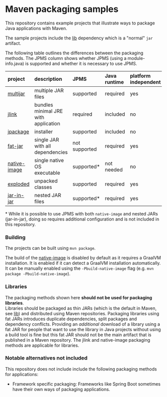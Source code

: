 # Maven packaging samples

This repository contains example projects that illustrate ways to package Java applications with Maven.

The sample projects include the [lib](./lib) dependency which is a "normal" `jar` artifact.

The following table outlines the differences between the packaging methods. The JPMS column shows whether JPMS (using a module-info.java) is supported and whether it is necessary to use JPMS.

|project                       |description                         |JPMS         |Java runtime|platform independent|single file|
|:-----------------------------|:-----------------------------------|:------------|:-----------|:-------------------|:----------|
|[multijar](./multijar)        |multiple JAR files                  |supported    |required    |yes                 |no         |
|[jlink](./jlink)              |bundles minimal JRE with application|required     |included    |no                  |no         |
|[jpackage](./jpackage)        |installer                           |supported    |included    |no                  |yes        |
|[fat-jar](./fat-jar)          |single JAR with all dependencies    |not supported|required    |yes                 |yes        |
|[native-image](./native-image)|single native OS executable         |supported\*  |not needed  |no                  |yes        |
|[exploded](./exploded)        |unpacked classes                    |supported    |required    |yes                 |no         |
|[jar-in-jar](./jar-in-jar)    |nested JAR files                    |supported\*  |required    |yes                 |yes        |

\* While it is possible to use JPMS with both `native-image` and nested JARs (jar-in-jar), doing so requires additional configuration and is not included in this repository.

### Building

The projects can be built using `mvn package`.

The build of the [native-image](./native-image) is disabled by default as it requires a GraalVM installation. It is enabled if it can detect a GraalVM installation automatically. It can be manually enabled using the `-Pbuild-native-image` flag (e.g. `mvn package -Pbuild-native-image`).

### Libraries

The packaging methods shown here **should not be used for packaging libraries**.  
Libraries should be packaged as thin JARs (which is the default in Maven, see [lib](./lib)) and distributed using Maven repositories. Packaging libraries using fat JARs introduces duplicate dependencies, split packages and dependency conflicts. Providing an _additional_ download of a library using a fat JAR for people that want to use the library in Java projects without using a build tool is fine but this fat JAR should not be the main artifact that is published in a Maven repository. The jlink and native-image packaging methods are applicable for libraries.

### Notable alternatives not included

This repository does not include include the following packaging methods for applications:
- Framework specific packaging: Frameworks like Spring Boot sometimes have their own ways of packaging applications.